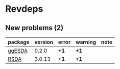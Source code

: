 # Revdeps

## New problems (2)

|package |version |error  |warning |note |
|:-------|:-------|:------|:-------|:----|
|[ggESDA](problems.md#ggesda)|0.2.0   |__+1__ |__+1__  |     |
|[RSDA](problems.md#rsda)|3.0.13  |__+1__ |__+1__  |     |

